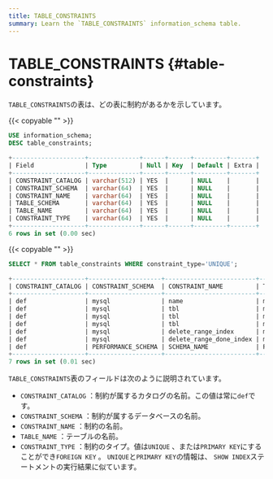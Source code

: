 ```yaml
---
title: TABLE_CONSTRAINTS
summary: Learn the `TABLE_CONSTRAINTS` information_schema table.
---
```


# TABLE_CONSTRAINTS {#table-constraints}

`TABLE_CONSTRAINTS`の表は、どの表に制約があるかを示しています。

{{< copyable "" >}}

```sql
USE information_schema;
DESC table_constraints;
```

```sql
+--------------------+--------------+------+------+---------+-------+
| Field              | Type         | Null | Key  | Default | Extra |
+--------------------+--------------+------+------+---------+-------+
| CONSTRAINT_CATALOG | varchar(512) | YES  |      | NULL    |       |
| CONSTRAINT_SCHEMA  | varchar(64)  | YES  |      | NULL    |       |
| CONSTRAINT_NAME    | varchar(64)  | YES  |      | NULL    |       |
| TABLE_SCHEMA       | varchar(64)  | YES  |      | NULL    |       |
| TABLE_NAME         | varchar(64)  | YES  |      | NULL    |       |
| CONSTRAINT_TYPE    | varchar(64)  | YES  |      | NULL    |       |
+--------------------+--------------+------+------+---------+-------+
6 rows in set (0.00 sec)
```

{{< copyable "" >}}

```sql
SELECT * FROM table_constraints WHERE constraint_type='UNIQUE';
```

```sql
+--------------------+--------------------+-------------------------+--------------------+-------------------------------------+-----------------+
| CONSTRAINT_CATALOG | CONSTRAINT_SCHEMA  | CONSTRAINT_NAME         | TABLE_SCHEMA       | TABLE_NAME                          | CONSTRAINT_TYPE |
+--------------------+--------------------+-------------------------+--------------------+-------------------------------------+-----------------+
| def                | mysql              | name                    | mysql              | help_topic                          | UNIQUE          |
| def                | mysql              | tbl                     | mysql              | stats_meta                          | UNIQUE          |
| def                | mysql              | tbl                     | mysql              | stats_histograms                    | UNIQUE          |
| def                | mysql              | tbl                     | mysql              | stats_buckets                       | UNIQUE          |
| def                | mysql              | delete_range_index      | mysql              | gc_delete_range                     | UNIQUE          |
| def                | mysql              | delete_range_done_index | mysql              | gc_delete_range_done                | UNIQUE          |
| def                | PERFORMANCE_SCHEMA | SCHEMA_NAME             | PERFORMANCE_SCHEMA | events_statements_summary_by_digest | UNIQUE          |
+--------------------+--------------------+-------------------------+--------------------+-------------------------------------+-----------------+
7 rows in set (0.01 sec)
```

`TABLE_CONSTRAINTS`表のフィールドは次のように説明されています。

-   `CONSTRAINT_CATALOG` ：制約が属するカタログの名前。この値は常に`def`です。
-   `CONSTRAINT_SCHEMA` ：制約が属するデータベースの名前。
-   `CONSTRAINT_NAME` ：制約の名前。
-   `TABLE_NAME` ：テーブルの名前。
-   `CONSTRAINT_TYPE` ：制約のタイプ。値は`UNIQUE` 、または`PRIMARY KEY`にすることができ`FOREIGN KEY` 。 `UNIQUE`と`PRIMARY KEY`の情報は、 `SHOW INDEX`ステートメントの実行結果に似ています。
